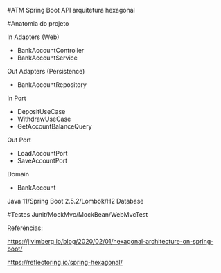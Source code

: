 #ATM Spring Boot API arquitetura hexagonal

#Anatomia do projeto

In Adapters (Web)
- BankAccountController
- BankAccountService

Out Adapters (Persistence)
- BankAccountRepository

In Port 
- DepositUseCase
- WithdrawUseCase
- GetAccountBalanceQuery

Out Port 
- LoadAccountPort
- SaveAccountPort

Domain
- BankAccount

Java 11/Spring Boot 2.5.2/Lombok/H2 Database

#Testes
Junit/MockMvc/MockBean/WebMvcTest

Referências: 

https://jivimberg.io/blog/2020/02/01/hexagonal-architecture-on-spring-boot/

https://reflectoring.io/spring-hexagonal/

